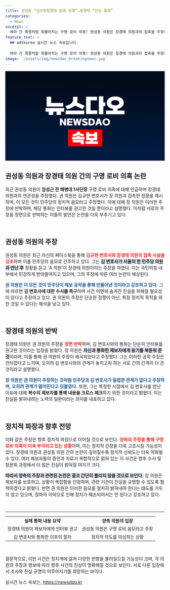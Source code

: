 ```yaml
---
title: 권성동 “김규현장경태 접촉 의혹”…장경태 “단순 통화”
categories:
  - News
excerpt: >
  여야 간 폭풍처럼 휘몰아치는 구명 로비 의혹! 권성동 의원은 장경태 의원과의 접촉을 주장하며 음모론을 제기했지만, 장 의원은 이를 반박하며 진실을 숨기지 않을 것이라고 강조했다. 진실 공방의 중심에서 무엇이 밝혀질지 귀추가 주목된다!
feature_text: >
  ## adskorea 실시간 뉴스 속보입니다.

  여야 간 폭풍처럼 휘몰아치는 구명 로비 의혹! 권성동 의원은 장경태 의원과의 접촉을 주장하며 음모론을 제기했지만, 장 의원은 이를 반박하며 진실을 숨기지 않을 것이라고 강조했다. 진실 공방의 중심에서 무엇이 밝혀질지 귀추가 주목된다!
image: '/assets/img/newsdao_breakingnews.jpg'
---
```


<p><img src="/assets/img/newsdao_breakingnews.jpg" alt="adskorea 속보" /></p>

<h2 data-ke-size="size26">권성동 의원과 장경태 의원 간의 구명 로비 의혹 논란</h2>

<p data-ke-size="size16">최근 권성동 의원이 <b>임성근 전 해병대 1사단장</b> 구명 로비 의혹에 대해 언급하며 장경태 의원과의 연관성을 주장했다. 권 의원은 김규현 변호사가 장 의원과 접촉한 정황을 제시하며, 이 모든 것이 민주당의 정치적 음모라고 주장했다. 이에 대해 장 의원은 이러한 주장에 반박하며, 해당 통화는 인터뷰를 권고한 것일 뿐이라고 설명했다. 이처럼 서로의 주장을 정면으로 반박하는 이들의 발언은 논란을 더욱 부추기고 있다.</p>

<p data-ke-size="size16">&nbsp;</p>

<h2 data-ke-size="size26">권성동 의원의 주장</h2>

<p data-ke-size="size16">권성동 의원은 최근 자신의 페이스북을 통해 <b><span style="color: #ee2323;">김규현 변호사와 장경태 의원의 접촉 사실을 강조</span></b>하며 이를 민주당의 음모로 간주하고 있다. 그는 <b><span style="background-color: #21538527;">김 변호사가 서울의 한 민주당 의원과 만난 후</span></b> 정황을 듣고 'A 의원'이 장경태 의원이라는 주장을 하였다. 이는 국민의힘 내부에서 민감하게 받아들여지고 있으며, 그의 주장에 따른 여러 논란이 예상된다.</p>

<p><b><span style="color: #1a5490;">권 의원은 이 모든 것이 민주당이 제보 공작을 통해 만들어낸 것이라고 강조하고 있다.</span></b> 그에 따르면 <b>김 변호사에 대한 수사를 촉구</b>하며 사건 이면에 숨겨진 진실을 파헤칠 필요성이 있다고 주장하고 있다. 권 의원의 주장은 단순한 정쟁이 아닌, 특정 정치적 목적을 위한 것일 수 있다는 해석을 낳고 있다.</p> </p>

<p data-ke-size="size16">&nbsp;</p>

<h2 data-ke-size="size26">장경태 의원의 반박</h2>

<p data-ke-size="size16">장경태 의원은 권 의원의 주장을 <b><span style="color: #ee2323;">정면 반박</span></b>하며, 김 변호사와의 통화는 단순히 인터뷰를 권고한 것이라는 입장을 밝혔다. 장 의원은 <b><span style="background-color: #21538527;">자신과 통화한 제보자에게 용기를 북돋워 준 것</span></b>이라며, 이를 통해 권 의원의 주장이 왜곡되었다고 주장했다. 그는 이러한 공작 주장은 안타깝다고 느끼며, 오히려 김 변호사와의 관계가 놓치고자 하는 서로 간의 간격이 더 큰 것이라고 설명했다.</p>

<p><b><span style="color: #1a5490;">장 의원은 권 의원이 주장하는 것처럼 민주당과 김 변호사가 밀접한 관계가 없다고 주장하며, 오히려 관계가 멀어진다고 덧붙였다.</span></b> 또한, 그는 특정한 시점에서 김 변호사를 만난 이유에 대해 <b>복수의 제보자를 통해 내용을 크로스 체크</b>하기 위한 것이라고 밝혔다. 이는 진실을 밝혀내려는 노력의 일환이라는 의미를 내포하고 있다.</p></p>

<p data-ke-size="size16">&nbsp;</p>

<h2 data-ke-size="size26">정치적 파장과 향후 전망</h2>

<p data-ke-size="size16">이와 같은 주장은 향후 정치적 파장으로 이어질 것으로 보인다. <b><span style="color: #ee2323;">양측의 주장을 통해 구명 로비 의혹이 더욱 부각되고 있는 상황</span></b>이며, 이는 정치적 긴장을 더욱 고조시킬 가능성이 있다. 장경태 의원과 권성동 의원 간의 논란이 깊어질수록 정치적 신뢰도는 더욱 약화될 수 있다. 여러 제보자들의 증언과 자료가 복합적으로 얽혀 있는 이 사건은 향후 수사 및 청문회 과정에서 더 많은 진실이 밝혀질 여지가 크다.</p>

<p><b><span style="background-color: #21538527;">따라서 양측의 주장과 관련된 논란은 결코 간단히 풀리지 않을 것으로 보인다.</span></b> 장 의원은 제보자를 보호하고, 상황이 복잡함을 인정하며, 관련 기관이 진실을 규명할 수 있도록 협력하겠다고 밝혔다. 반면 권 의원은 이러한 음모를 철저히 밝혀내야 한다는 태도를 거두지 않고 있으며, 정파의 이익으로 인해 정치가 훼손되어서는 안 된다고 강조하고 있다.</p></p>

<p data-ke-size="size16">&nbsp;</p>

<hr />

<table style="width: 100%; border-collapse: collapse;">
  <tr>
    <td style="text-align: center; height: 17px;"><b>실제 통화 내용 요약</b></td>
    <td style="text-align: center; height: 17px;"><b>양측 의원의 입장</b></td>
  </tr>
  <tr>
    <td style="text-align: center; height: 17px;">장경태 의원이 제보자에게 인터뷰 권고</td>
    <td style="text-align: center; height: 17px;">권성동 의원은 구명 로비 음모라고 주장</td>
  </tr>
  <tr>
    <td style="text-align: center; height: 17px;">김 변호사와 통화한 이후의 절차</td>
    <td style="text-align: center; height: 17px;">정치적 의도를 의심하는 상황</td>
  </tr>
</table>

<p data-ke-size="size16">&nbsp;</p> 

<p data-ke-size="size16">결론적으로, 이번 사건은 정치계에 걸쳐 다양한 반향을 불러일으킬 가능성이 크며, 각 의원의 주장과 행보에 따라 향후 사건의 진상이 명확해질 것으로 보인다. 서로 다른 입장에서 조사와 진실 규명이 이루어지기를 희망하는 바이다.</p>
실시간 뉴스 속보는, <a href="https://newsdao.kr" rel="dofollow">https://newsdao.kr</a>


